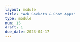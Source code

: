 ```yaml
---
layout: module
title: "Web Sockets & Chat Apps"
type: module
num: 15
draft: 1
due_date: 2023-04-17
---
```


